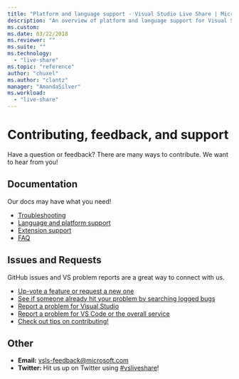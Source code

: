 ```yaml
---
title: "Platform and language support - Visual Studio Live Share | Microsoft Docs"
description: "An overview of platform and language support for Visual Studio Live share."
ms.custom:
ms.date: 03/22/2018
ms.reviewer: ""
ms.suite: ""
ms.technology: 
  - "live-share"
ms.topic: "reference"
author: "chuxel"
ms.author: "clantz"
manager: "AmandaSilver"
ms.workload: 
  - "live-share"
---
```


<!--
Copyright © Microsoft Corporation
All rights reserved.
Creative Commons Attribution 4.0 License (International): https://creativecommons.org/licenses/by/4.0/legalcode
-->

# Contributing, feedback, and support

Have a question or feedback? There are many ways to contribute. We want to hear from you!

## Documentation

Our docs may have what you need!

- [Troubleshooting](troubleshooting.md)
- [Language and platform support](platform-support.md)
- [Extension support](extensions.md)
- [FAQ](https://aka.ms/vsls-faq)

## Issues and Requests

GitHub issues and VS problem reports are a great way to connect with us.

- [Up-vote a feature or request a new one](https://aka.ms/vsls-feature-requests)
- [See if someone already hit your problem by searching logged bugs](https://aka.ms/vsls-bugs)
- [Report a problem for Visual Studio](https://aka.ms/vsls-vsproblem)
- [Report a problem for VS Code or the overall service](https://aka.ms/vsls-vscodeproblem)
- [Check out tips on contributing!](https://aka.ms/vsls-problemtips)

## Other

- **Email:** [vsls-feedback@microsoft.com](mailto:vsls-feedback@microsoft.com) 
- **Twitter:** Hit us up on Twitter using [#vsliveshare](https://aka.ms/vsls-twitter)!
